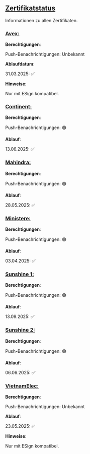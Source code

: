 ## [Zertifikatstatus](accent://)

Informationen zu allen Zertifikaten.

### [Avex:](accent://)

**Berechtigungen**:

Push-Benachrichtigungen: Unbekannt

**Ablaufdatum**:

31.03.2025: ✅

**Hinweise**:

Nur mit ESign kompatibel.

### [Continent:](accent://)

**Berechtigungen**:

Push-Benachrichtigungen: 🟢

**Ablauf**:

13.06.2025: ✅

### [Mahindra:](accent://)

**Berechtigungen**:

Push-Benachrichtigungen: 🟢

**Ablauf**:

28.05.2025: ✅

### [Ministere:](accent://)

**Berechtigungen**:

Push-Benachrichtigungen: 🟢

**Ablauf**:

03.04.2025: ✅

### [Sunshine 1:](accent://)

**Berechtigungen**:

Push-Benachrichtigungen: 🟢

**Ablauf**:

13.09.2025: ✅

### [Sunshine 2:](accent://)

**Berechtigungen**:

Push-Benachrichtigungen: 🟢

**Ablauf**:

06.06.2025: ✅

### [VietnamElec:](accent://)

**Berechtigungen**:

Push-Benachrichtigungen: Unbekannt

**Ablauf**:

23.05.2025: ✅

**Hinweise**:

Nur mit ESign kompatibel.